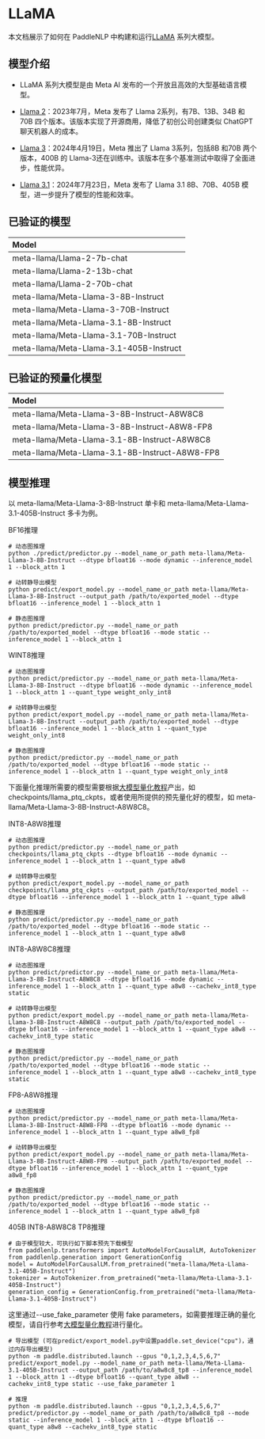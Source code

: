# LLaMA

本文档展示了如何在 PaddleNLP 中构建和运行[LLaMA](https://llama.meta.com/) 系列大模型。

## 模型介绍

* LLaMA 系列大模型是由 Meta AI 发布的一个开放且高效的大型基础语言模型。

* [Llama 2](https://llama.meta.com/llama2/)：2023年7月，Meta 发布了 Llama 2系列，有7B、13B、34B 和70B 四个版本。该版本实现了开源商用，降低了初创公司创建类似 ChatGPT 聊天机器人的成本。

* [Llama 3](https://llama.meta.com/)：2024年4月19日，Meta 推出了 Llama 3系列，包括8B 和70B 两个版本，400B 的 Llama-3还在训练中。该版本在多个基准测试中取得了全面进步，性能优异。

* [Llama 3.1](https://llama.meta.com/)：2024年7月23日，Meta 发布了 Llama 3.1 8B、70B、405B 模型，进一步提升了模型的性能和效率。

## 已验证的模型

|Model|
|:-|
|meta-llama/Llama-2-7b-chat|
|meta-llama/Llama-2-13b-chat|
|meta-llama/Llama-2-70b-chat|
|meta-llama/Meta-Llama-3-8B-Instruct|
|meta-llama/Meta-Llama-3-70B-Instruct|
|meta-llama/Meta-Llama-3.1-8B-Instruct|
|meta-llama/Meta-Llama-3.1-70B-Instruct|
|meta-llama/Meta-Llama-3.1-405B-Instruct|

## 已验证的预量化模型

|Model|
|:-|
|meta-llama/Meta-Llama-3-8B-Instruct-A8W8C8|
|meta-llama/Meta-Llama-3-8B-Instruct-A8W8-FP8|
|meta-llama/Meta-Llama-3.1-8B-Instruct-A8W8C8|
|meta-llama/Meta-Llama-3.1-8B-Instruct-A8W8-FP8|


## 模型推理

以 meta-llama/Meta-Llama-3-8B-Instruct 单卡和 meta-llama/Meta-Llama-3.1-405B-Instruct 多卡为例。

BF16推理

```shell
# 动态图推理
python ./predict/predictor.py --model_name_or_path meta-llama/Meta-Llama-3-8B-Instruct --dtype bfloat16 --mode dynamic --inference_model 1 --block_attn 1

# 动转静导出模型
python predict/export_model.py --model_name_or_path meta-llama/Meta-Llama-3-8B-Instruct --output_path /path/to/exported_model --dtype bfloat16 --inference_model 1 --block_attn 1

# 静态图推理
python predict/predictor.py --model_name_or_path /path/to/exported_model --dtype bfloat16 --mode static --inference_model 1 --block_attn 1

```

WINT8推理

```shell
# 动态图推理
python predict/predictor.py --model_name_or_path meta-llama/Meta-Llama-3-8B-Instruct --dtype bfloat16 --mode dynamic --inference_model 1 --block_attn 1 --quant_type weight_only_int8

# 动转静导出模型
python predict/export_model.py --model_name_or_path meta-llama/Meta-Llama-3-8B-Instruct --output_path /path/to/exported_model --dtype bfloat16 --inference_model 1 --block_attn 1 --quant_type weight_only_int8

# 静态图推理
python predict/predictor.py --model_name_or_path /path/to/exported_model --dtype bfloat16 --mode static --inference_model 1 --block_attn 1 --quant_type weight_only_int8
```

下面量化推理所需要的模型需要根据[大模型量化教程](../quantization.md)产出，如 checkpoints/llama_ptq_ckpts，或者使用所提供的预先量化好的模型，如 meta-llama/Meta-Llama-3-8B-Instruct-A8W8C8。

INT8-A8W8推理

```shell
# 动态图推理
python predict/predictor.py --model_name_or_path checkpoints/llama_ptq_ckpts --dtype bfloat16 --mode dynamic --inference_model 1 --block_attn 1 --quant_type a8w8

# 动转静导出模型
python predict/export_model.py --model_name_or_path checkpoints/llama_ptq_ckpts --output_path /path/to/exported_model --dtype bfloat16 --inference_model 1 --block_attn 1 --quant_type a8w8

# 静态图推理
python predict/predictor.py --model_name_or_path /path/to/exported_model --dtype bfloat16 --mode static --inference_model 1 --block_attn 1 --quant_type a8w8
```

INT8-A8W8C8推理

```shell
# 动态图推理
python predict/predictor.py --model_name_or_path meta-llama/Meta-Llama-3-8B-Instruct-A8W8C8 --dtype bfloat16 --mode dynamic --inference_model 1 --block_attn 1 --quant_type a8w8 --cachekv_int8_type static

# 动转静导出模型
python predict/export_model.py --model_name_or_path meta-llama/Meta-Llama-3-8B-Instruct-A8W8C8 --output_path /path/to/exported_model --dtype bfloat16 --inference_model 1 --block_attn 1 --quant_type a8w8 --cachekv_int8_type static

# 静态图推理
python predict/predictor.py --model_name_or_path /path/to/exported_model --dtype bfloat16 --mode static --inference_model 1 --block_attn 1 --quant_type a8w8 --cachekv_int8_type static
```

FP8-A8W8推理
```shell
# 动态图推理
python predict/predictor.py --model_name_or_path meta-llama/Meta-Llama-3-8B-Instruct-A8W8-FP8 --dtype bfloat16 --mode dynamic --inference_model 1 --block_attn 1 --quant_type a8w8_fp8

# 动转静导出模型
python predict/export_model.py --model_name_or_path meta-llama/Meta-Llama-3-8B-Instruct-A8W8-FP8 --output_path /path/to/exported_model --dtype bfloat16 --inference_model 1 --block_attn 1 --quant_type a8w8_fp8

# 静态图推理
python predict/predictor.py --model_name_or_path /path/to/exported_model --dtype bfloat16 --mode static --inference_model 1 --block_attn 1 --quant_type a8w8_fp8
```

405B INT8-A8W8C8 TP8推理

```shell
# 由于模型较大，可执行如下脚本预先下载模型
from paddlenlp.transformers import AutoModelForCausalLM, AutoTokenizer
from paddlenlp.generation import GenerationConfig
model = AutoModelForCausalLM.from_pretrained("meta-llama/Meta-Llama-3.1-405B-Instruct")
tokenizer = AutoTokenizer.from_pretrained("meta-llama/Meta-Llama-3.1-405B-Instruct")
generation_config = GenerationConfig.from_pretrained("meta-llama/Meta-Llama-3.1-405B-Instruct")
```

这里通过--use_fake_parameter 使用 fake parameters，如需要推理正确的量化模型，请自行参考[大模型量化教程](../quantization.md)进行量化。

```shell
# 导出模型 (可在predict/export_model.py中设置paddle.set_device("cpu")，通过内存导出模型)
python -m paddle.distributed.launch --gpus "0,1,2,3,4,5,6,7" predict/export_model.py --model_name_or_path meta-llama/Meta-Llama-3.1-405B-Instruct --output_path /path/to/a8w8c8_tp8 --inference_model 1 --block_attn 1 --dtype bfloat16 --quant_type a8w8 --cachekv_int8_type static --use_fake_parameter 1

# 推理
python -m paddle.distributed.launch --gpus "0,1,2,3,4,5,6,7" predict/predictor.py --model_name_or_path /path/to/a8w8c8_tp8 --mode static --inference_model 1 --block_attn 1 --dtype bfloat16 --quant_type a8w8 --cachekv_int8_type static
```
